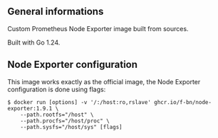 ## General informations

Custom Prometheus Node Exporter image built from sources.

Built with Go 1.24.

## Node Exporter configuration

This image works exactly as the official image, the Node Exporter configuration is done using flags:

```shell
$ docker run [options] -v '/:/host:ro,rslave' ghcr.io/f-bn/node-exporter:1.9.1 \
    --path.rootfs="/host" \
    --path.procfs="/host/proc" \
    --path.sysfs="/host/sys" [flags]
```